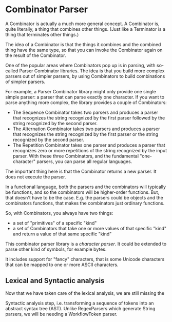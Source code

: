 # Combinator Parser

A Combinator is actually a much more general concept. A Combinator is, quite
literally, a thing that combines other things. (Just like a Terminator is a
thing that terminates other things.)

The idea of a Combinator is that the things it combines and the combined thing
have the same type, so that you can invoke the Combinator again on the result of
the Combinator.

One of the popular areas where Combinators pop up is in parsing, with so-called
Parser Combinator libraries. The idea is that you build more complex parsers out
of simpler parsers, by using Combinators to build combinations of simpler
parsers.

For example, a Parser Combinator library might only provide one single simple
parser: a parser that can parse exactly one character. If you want to parse
anything more complex, the library provides a couple of Combinators:

- The Sequence Combinator takes two parsers and produces a parser that
  recognizes the string recognized by the first parser followed by the string
  recognized by the second parser.
- The Alternation Combinator takes two parsers and produces a parser that
  recognizes the string recognized by the first parser or the string recognized
  by the second parser.
- The Repetition Combinator takes one parser and produces a parser that
  recognizes zero or more repetitions of the string recognized by the input
  parser. With these three Combinators, and the fundamental "one-character"
  parsers, you can parse all regular languages.

The important thing here is that the Combinator returns a new parser. It does
not execute the parser.

In a functional language, both the parsers and the combinators will typically be
functions, and so the combinators will be higher-order functions. But, that
doesn't have to be the case. E.g. the parsers could be objects and the
combinators functions, that makes the combinators just ordinary functions.

So, with Combinators, you always have two things:

- a set of "primitives" of a specific "kind"
- a set of Combinators that take one or more values of that specific "kind" and
  return a value of that same specific "kind"

This combinator parser library is a _character parser_. It could be extended to
parse other kind of symbols, for example bytes.

It includes support for "fancy" characters, that is some Unicode characters that
can be mapped to one or more ASCII characters.

## Lexical and Syntactic analysis

Now that we have taken care of the lexical analysis, we are still missing the

Syntactic analysis step, i.e. transforming a sequence of tokens into an abstract
syntax tree (AST). Unlike RegexParsers which generate String parsers, we will be
needing a WorkflowToken parser.
